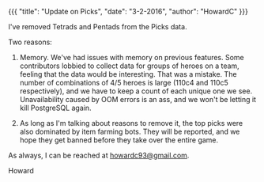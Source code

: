 {{{
  "title": "Update on Picks",
  "date": "3-2-2016",
  "author": "HowardC"
}}}

I've removed Tetrads and Pentads from the Picks data.

Two reasons:

1) Memory. We've had issues with memory on previous features. Some contributors lobbied to collect data for groups of heroes on a team, feeling that the data would be interesting. That was a mistake. 
The number of combinations of 4/5 heroes is large (110c4 and 110c5 respectively), and we have to keep a count of each unique one we see.  Unavailability caused by OOM errors is an ass, and we won't be letting it kill PostgreSQL again.

2) As long as I'm talking about reasons to remove it, the top picks were also dominated by item farming bots.  They will be reported, and we hope they get banned before they take over the entire game.

As always, I can be reached at howardc93@gmail.com.

Howard